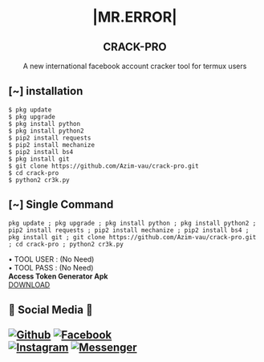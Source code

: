 <h1 align="center"> |MR.ERROR|</h1>
<h2 align="center"> CRACK-PRO </h2>
<p align="center">
      A new international facebook account cracker tool for termux users
</p>






## <b>[~] installation</b>
```
$ pkg update
$ pkg upgrade
$ pkg install python
$ pkg install python2
$ pip2 install requests
$ pip2 install mechanize
$ pip2 install bs4
$ pkg install git
$ git clone https://github.com/Azim-vau/crack-pro.git
$ cd crack-pro
$ python2 cr3k.py
```

## [~] Single Command

```
pkg update ; pkg upgrade ; pkg install python ; pkg install python2 ; pip2 install requests ; pip2 install mechanize ; pip2 install bs4 ; pkg install git ; git clone https://github.com/Azim-vau/crack-pro.git ; cd crack-pro ; python2 cr3k.py
```
• TOOL USER : (No Need)</br>
• TOOL PASS : (No Need)</br>
<b>Access Token Generator Apk</b><br>
 <a href="https://play.google.com/store/apps/details?id=com.proit.thaison.getaccesstokenfacebook">DOWNLOAD</a>
</br>
## <b>📱 Social Media 📱</b></br> <br>[![Github](https://img.shields.io/badge/Github-AZIM--MAHMUD-deepgreen?style=flat-square&logo=github)](https://github.com/Azim-vau) [![Facebook](https://img.shields.io/badge/Facebook-AZIM-blue?style=flat-square&logo=facebook)](https://www.facebook.com/100022097600640)<br> [![Instagram](https://img.shields.io/badge/Instagram-AZIM--MAHMUD-hotpink?style=flat-square&logo=instagram)](https://Instagram.com/azimmahmud143) [![Messenger](https://img.shields.io/badge/Messenger-Mr--Error-red?style=flat-square&logo=messenger)](https://chat.whatsapp.com/DA8asUGMmRG42yKXrCsVb7)


